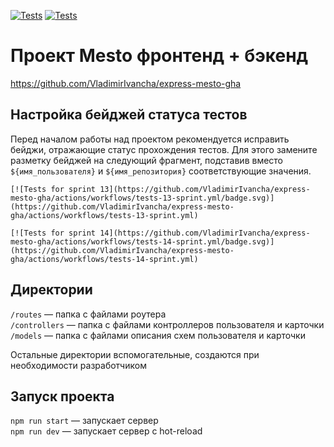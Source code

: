 [![Tests](https://github.com/yandex-praktikum/express-mesto-gha/actions/workflows/tests-13-sprint.yml/badge.svg)](https://github.com/VladimirIvancha/express-mesto-gha/actions/workflows/tests-13-sprint.yml) [![Tests](https://github.com/yandex-praktikum/express-mesto-gha/actions/workflows/tests-14-sprint.yml/badge.svg)](https://github.com/VladimirIvancha/express-mesto-gha/actions/workflows/tests-14-sprint.yml)
# Проект Mesto фронтенд + бэкенд

https://github.com/VladimirIvancha/express-mesto-gha


## Настройка бейджей статуса тестов
Перед началом работы над проектом рекомендуется исправить бейджи, отражающие статус прохождения тестов.
Для этого замените разметку бейджей на следующий фрагмент, подставив вместо `${имя_пользователя}` и `${имя_репозитория}` соответствующие значения.

```
[![Tests for sprint 13](https://github.com/VladimirIvancha/express-mesto-gha/actions/workflows/tests-13-sprint.yml/badge.svg)](https://github.com/VladimirIvancha/express-mesto-gha/actions/workflows/tests-13-sprint.yml) 

[![Tests for sprint 14](https://github.com/VladimirIvancha/express-mesto-gha/actions/workflows/tests-14-sprint.yml/badge.svg)](https://github.com/VladimirIvancha/express-mesto-gha/actions/workflows/tests-14-sprint.yml)
```


## Директории

`/routes` — папка с файлами роутера  
`/controllers` — папка с файлами контроллеров пользователя и карточки   
`/models` — папка с файлами описания схем пользователя и карточки  
  
Остальные директории вспомогательные, создаются при необходимости разработчиком

## Запуск проекта

`npm run start` — запускает сервер   
`npm run dev` — запускает сервер с hot-reload

